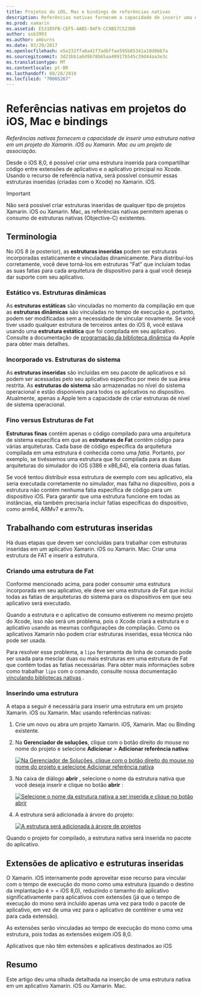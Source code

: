 ```yaml
---
title: Projetos do iOS, Mac e bindings de referências nativas
description: Referências nativas fornecem a capacidade de inserir uma estrutura nativa em um projeto Xamarin. iOS, Xamarin. Mac ou Binding.
ms.prod: xamarin
ms.assetid: E53185FB-CEF5-4AB5-94F9-CC9B57C52300
author: asb3993
ms.author: amburns
ms.date: 03/29/2017
ms.openlocfilehash: e5e232ffa8a41f7adbffae595b85341a10d8667a
ms.sourcegitcommit: 3d21bb1a6d9b78b65aa49917b545c39d44aa3e3c
ms.translationtype: MT
ms.contentlocale: pt-BR
ms.lasthandoff: 08/28/2019
ms.locfileid: "70065267"
---
```

# <a name="native-references-in-ios-mac-and-bindings-projects"></a>Referências nativas em projetos do iOS, Mac e bindings

_Referências nativas fornecem a capacidade de inserir uma estrutura nativa em um projeto do Xamarin. iOS ou Xamarin. Mac ou um projeto de associação._

Desde o iOS 8,0, é possível criar uma estrutura inserida para compartilhar código entre extensões de aplicativo e o aplicativo principal no Xcode. Usando o recurso de referência nativa, será possível consumir essas estruturas inseridas (criadas com o Xcode) no Xamarin. iOS.
 
> [!IMPORTANT]
> Não será possível criar estruturas inseridas de qualquer tipo de projetos Xamarin. iOS ou Xamarin. Mac, as referências nativas permitem apenas o consumo de estruturas nativas (Objective-C) existentes.

<a name="Terminology" />

## <a name="terminology"></a>Terminologia

No iOS 8 (e posterior), as **estruturas inseridas** podem ser estruturas incorporadas estaticamente e vinculadas dinamicamente. Para distribuí-los corretamente, você deve torná-los em estruturas "Fat" que incluíam todas as suas fatias para cada arquitetura de dispositivo para a qual você deseja dar suporte com seu aplicativo.

<a name="Static-vs-Dynamic-Frameworks" />

### <a name="static-vs-dynamic-frameworks"></a>Estático vs. Estruturas dinâmicas

As **estruturas estáticas** são vinculadas no momento da compilação em que as **estruturas dinâmicas** são vinculadas no tempo de execução e, portanto, podem ser modificadas sem a necessidade de vincular novamente. Se você tiver usado qualquer estrutura de terceiros antes do iOS 8, você estava usando uma **estrutura estática** que foi compilada em seu aplicativo. Consulte a documentação de [programação da biblioteca dinâmica](https://developer.apple.com/library/mac/documentation/DeveloperTools/Conceptual/DynamicLibraries/100-Articles/OverviewOfDynamicLibraries.html#//apple_ref/doc/uid/TP40001873-SW1) da Apple para obter mais detalhes.

<a name="Embedded-vs-System-Frameworks" />

### <a name="embedded-vs-system-frameworks"></a>Incorporado vs. Estruturas do sistema

As **estruturas inseridas** são incluídas em seu pacote de aplicativos e só podem ser acessadas pelo seu aplicativo específico por meio de sua área restrita. As **estruturas do sistema** são armazenadas no nível do sistema operacional e estão disponíveis para todos os aplicativos no dispositivo. Atualmente, apenas a Apple tem a capacidade de criar estruturas de nível de sistema operacional.

<a name="Thin-vs-Fat-Frameworks" />

### <a name="thin-vs-fat-frameworks"></a>Fino versus Estruturas de Fat

**Estruturas finas** contêm apenas o código compilado para uma arquitetura de sistema específica em que as **estruturas de Fat** contêm código para várias arquiteturas. Cada base de código específica da arquitetura compilada em uma estrutura é conhecida como uma _fatia_. Portanto, por exemplo, se tivéssemos uma estrutura que foi compilada para as duas arquiteturas do simulador do iOS (i386 e x86_64), ela conteria duas fatias.

Se você tentou distribuir essa estrutura de exemplo com seu aplicativo, ela seria executada corretamente no simulador, mas falha no dispositivo, pois a estrutura não contém nenhuma fatia específica de código para um dispositivo iOS. Para garantir que uma estrutura funcione em todas as instâncias, ela também precisaria incluir fatias específicas do dispositivo, como arm64, ARMv7 e armv7s.

<a name="Working-with-Embedded-Frameworks" />

## <a name="working-with-embedded-frameworks"></a>Trabalhando com estruturas inseridas

Há duas etapas que devem ser concluídas para trabalhar com estruturas inseridas em um aplicativo Xamarin. iOS ou Xamarin. Mac: Criar uma estrutura de FAT e inserir a estrutura.

<a name="Overview" />

### <a name="creating-a-fat-framework"></a>Criando uma estrutura de Fat

Conforme mencionado acima, para poder consumir uma estrutura incorporada em seu aplicativo, ele deve ser uma estrutura de Fat que inclui todas as fatias de arquiteturas do sistema para os dispositivos em que seu aplicativo será executado.

Quando a estrutura e o aplicativo de consumo estiverem no mesmo projeto do Xcode, isso não será um problema, pois o Xcode criará a estrutura e o aplicativo usando as mesmas configurações de compilação. Como os aplicativos Xamarin não podem criar estruturas inseridas, essa técnica não pode ser usada.

Para resolver esse problema, a `lipo` ferramenta de linha de comando pode ser usada para mesclar duas ou mais estruturas em uma estrutura de Fat que contém todas as fatias necessárias. Para obter mais informações sobre como trabalhar `lipo` com o comando, consulte nossa documentação [vinculando bibliotecas nativas](~/ios/platform/native-interop.md) .

<a name="Embedding-a-Framework" />

### <a name="embedding-a-framework"></a>Inserindo uma estrutura

A etapa a seguir é necessária para inserir uma estrutura em um projeto Xamarin. iOS ou Xamarin. Mac usando referências nativas:

1. Crie um novo ou abra um projeto Xamarin. iOS, Xamarin. Mac ou Binding existente.
2. Na **Gerenciador de soluções**, clique com o botão direito do mouse no nome do projeto e selecione **Adicionar** > **Adicionar referência nativa**: 

    [![](native-references-images/ref01.png "Na Gerenciador de Soluções, clique com o botão direito do mouse no nome do projeto e selecione Adicionar referência nativa")](native-references-images/ref01.png#lightbox)
3. Na caixa de diálogo **abrir** , selecione o nome da estrutura nativa que você deseja inserir e clique no botão **abrir** : 

    [![](native-references-images/ref02.png "Selecione o nome da estrutura nativa a ser inserida e clique no botão abrir")](native-references-images/ref02.png#lightbox)
4. A estrutura será adicionada à árvore do projeto: 

    [![](native-references-images/ref03.png "A estrutura será adicionada à árvore de projetos")](native-references-images/ref03.png#lightbox)

Quando o projeto for compilado, a estrutura nativa será inserida no pacote do aplicativo.

<a name="App-Extensions-and-Embedded-Frameworks" />

## <a name="app-extensions-and-embedded-frameworks"></a>Extensões de aplicativo e estruturas inseridas

O Xamarin. iOS internamente pode aproveitar esse recurso para vincular com o tempo de execução do mono como uma estrutura (quando o destino da implantação é > = iOS 8,0), reduzindo o tamanho do aplicativo significativamente para aplicativos com extensões (já que o tempo de execução do mono será incluído apenas uma vez para todo o pacote de aplicativo, em vez de uma vez para o aplicativo de contêiner e uma vez para cada extensão).

As extensões serão vinculadas ao tempo de execução do mono como uma estrutura, pois todas as extensões exigem iOS 8,0.

Aplicativos que não têm extensões e aplicativos destinados ao iOS 

<a name="Summary" />

## <a name="summary"></a>Resumo

Este artigo deu uma olhada detalhada na inserção de uma estrutura nativa em um aplicativo Xamarin. iOS ou Xamarin. Mac.


